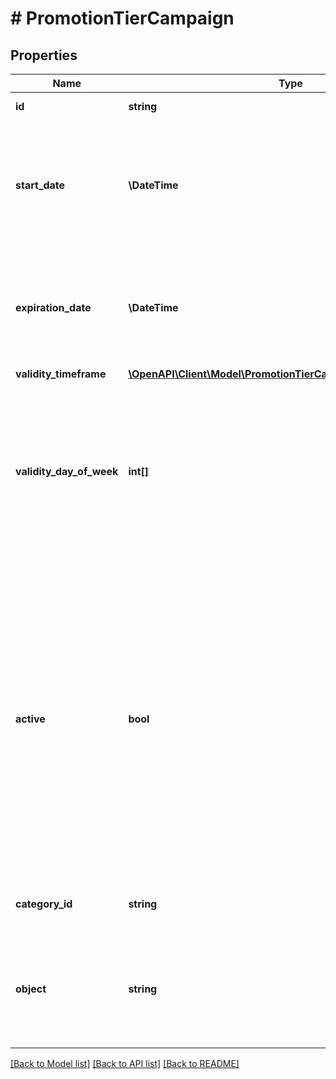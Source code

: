 # # PromotionTierCampaign

## Properties

Name | Type | Description | Notes
------------ | ------------- | ------------- | -------------
**id** | **string** | Unique campaign ID. | [optional]
**start_date** | **\DateTime** | Activation timestamp defines when the campaign starts to be active in ISO 8601 format. Campaign is *inactive before* this date. | [optional]
**expiration_date** | **\DateTime** | Expiration timestamp defines when the campaign expires in ISO 8601 format.  Campaign is *inactive after* this date. | [optional]
**validity_timeframe** | [**\OpenAPI\Client\Model\PromotionTierCampaignValidityTimeframe**](PromotionTierCampaignValidityTimeframe.md) |  | [optional]
**validity_day_of_week** | **int[]** | Integer array corresponding to the particular days of the week in which the campaign is valid.  - &#x60;0&#x60;  Sunday   - &#x60;1&#x60;  Monday   - &#x60;2&#x60;  Tuesday   - &#x60;3&#x60;  Wednesday   - &#x60;4&#x60;  Thursday   - &#x60;5&#x60;  Friday   - &#x60;6&#x60;  Saturday | [optional]
**active** | **bool** | A flag indicating whether the campaign is active or not active. A campaign can be disabled even though it&#39;s within the active period defined by the &#x60;start_date&#x60; and &#x60;expiration_date&#x60; using the &lt;!-- [Disable Campaign](OpenAPI.json/paths/~1campaigns~1{campaignId}~1disable) --&gt;[Disable Campaign](ref:disable-campaign) endpoint.    - &#x60;true&#x60; indicates an *active* campaign - &#x60;false&#x60; indicates an *inactive* campaign | [optional]
**category_id** | **string** | Unique category ID that this campaign belongs to. | [optional]
**object** | **string** | The type of object represented by the campaign object. This object stores information about the campaign. | [optional] [default to 'campaign']

[[Back to Model list]](../../README.md#models) [[Back to API list]](../../README.md#endpoints) [[Back to README]](../../README.md)
